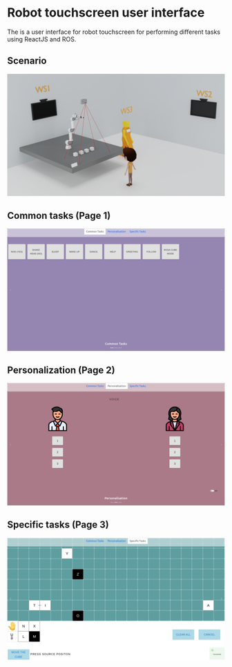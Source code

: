 # Robot touchscreen user interface

The is a user interface for robot touchscreen for performing different tasks using ReactJS and ROS. 
## Scenario
![](Image/scenario.png)
## Common tasks (Page 1)
![](Image/1.png)
## Personalization (Page 2)
![](Image/2.png)
## Specific tasks (Page 3)
![](Image/3.png)







